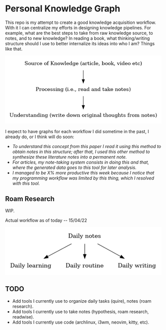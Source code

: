 # Personal Knowledge Graph

This repo is my attempt to create a good knowledge acquisition workflow. With it I can centralize my efforts in designing knowledge pipelines. For example, what are the best steps to take from raw knowledge source, to notes, and to new knowledge? In reading a book, what thinking/writing structure should I use to better internalize its ideas into who I am? Things like that.

<p align="center">
  <img src="https://github.com/vitalwarley/pkg/blob/main/graphs/pkg.png">
</p>

I expect to have graphs for each workflow I did sometime in the past, I already do, or I think will do soon: 
 - _To understand this concept from this paper I read it using this method to obtain notes in this structure; after that, I used this other method to synthesize these literature notes into a permanent note._
 - _For articles, my note-taking system consists in doing this and that, where the generated data goes to this tool for later analysis._
 - _I managed to be X% more productive this week because I notice that my programming workflow was limited by this thing, which I resolved with this tool._

## Roam Research

WIP.

Actual workflow as of today -- 15/04/22

<p align="center">
  <img src="https://github.com/vitalwarley/pkg/blob/main/graphs/roam.png">
</p>

## TODO

- Add tools I currently use to organize daily tasks (quire), notes (roam research).
- Add tools I currently use to take notes (hypothesis, roam research, readwise).
- Add tools I currently use code (archlinux, i3wm, neovim, kitty, etc).
